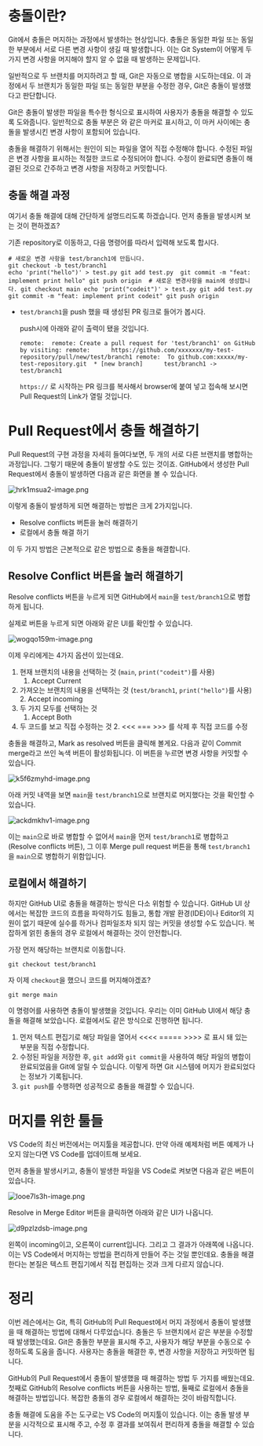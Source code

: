 # 충돌이란?

Git에서 충돌은 머지하는 과정에서 발생하는 현상입니다. 충돌은 동일한 파일 또는 동일한 부분에서 서로 다른 변경 사항이 생길 때 발생합니다. 이는 Git System이 어떻게 두 가지 변경 사항을 머지해야 할지 알 수 없을 때 발생하는 문제입니다.

일반적으로 두 브랜치를 머지하려고 할 때, Git은 자동으로 병합을 시도하는데요. 이 과정에서 두 브랜치가 동일한 파일 또는 동일한 부분을 수정한 경우, Git은 충돌이 발생했다고 판단합니다.

Git은 충돌이 발생한 파일을 특수한 형식으로 표시하여 사용자가 충돌을 해결할 수 있도록 도와줍니다. 일반적으로 충돌 부분은 와 같은 마커로 표시하고, 이 마커 사이에는 충돌을 발생시킨 변경 사항이 포함되어 있습니다.

충돌을 해결하기 위해서는 원인이 되는 파일을 열어 직접 수정해야 합니다. 수정된 파일은 변경 사항을 표시하는 적절한 코드로 수정되어야 합니다. 수정이 완료되면 충돌이 해결된 것으로 간주하고 변경 사항을 저장하고 커밋합니다.

## 충돌 해결 과정

여기서 충돌 해결에 대해 간단하게 설명드리도록 하겠습니다. 먼저 충돌을 발생시켜 보는 것이 편하겠죠?

기존 repository로 이동하고, 다음 명령어를 따라서 입력해 보도록 합시다.

```
# 새로운 변경 사항을 test/branch1에 만듭니다. 
git checkout -b test/branch1 
echo 'print("hello")' > test.py git add test.py  git commit -m "feat: implement print hello" git push origin  # 새로운 변경사항을 main에 생성합니다. git checkout main echo 'print("codeit")' > test.py git add test.py git commit -m "feat: implement print codeit" git push origin
```
- `test/branch1`을 push 했을 때 생성된 PR 링크로 들어가 봅시다.
    
    push시에 아래와 같이 출력이 됐을 것입니다.
    
    `remote:  remote: Create a pull request for 'test/branch1' on GitHub by visiting: remote:      https://github.com/xxxxxxx/my-test-repository/pull/new/test/branch1 remote:  To github.com:xxxxx/my-test-repository.git  * [new branch]      test/branch1 -> test/branch1`
    
    `https://` 로 시작하는 PR 링크를 복사해서 browser에 붙여 넣고 접속해 보시면 Pull Request의 Link가 열릴 것입니다.
    

# Pull Request에서 충돌 해결하기

Pull Request의 구현 과정을 자세히 들여다보면, 두 개의 서로 다른 브랜치를 병합하는 과정입니다. 그렇기 때문에 충돌이 발생할 수도 있는 것이죠. GitHub에서 생성한 Pull Request에서 충돌이 발생하면 다음과 같은 화면을 볼 수 있습니다.

![hrk1msua2-image.png](https://bakey-api.codeit.kr/api/files/resource?root=static&seqId=6650&version=&directory=hrk1msua2-image.png&name=hrk1msua2-image.png)

이렇게 충돌이 발생하게 되면 해결하는 방법은 크게 2가지입니다.

- Resolve conflicts 버튼을 눌러 해결하기
- 로컬에서 충돌 해결 하기

이 두 가지 방법은 근본적으로 같은 방법으로 충돌을 해결합니다.

## Resolve Conflict 버튼을 눌러 해결하기

Resolve conflicts 버튼을 누르게 되면 GitHub에서 `main`을 `test/branch1`으로 병합하게 됩니다.

실제로 버튼을 누르게 되면 아래와 같은 UI를 확인할 수 있습니다.

![wogqo159m-image.png](https://bakey-api.codeit.kr/api/files/resource?root=static&seqId=6650&version=&directory=wogqo159m-image.png&name=wogqo159m-image.png)

이제 우리에게는 4가지 옵션이 있는데요.

1. 현재 브랜치의 내용을 선택하는 것 (`main`, `print("codeit")`를 사용)
    1. Accept Current
2. 가져오는 브랜치의 내용을 선택하는 것 (`test/branch1`, `print("hello")`를 사용)
    2. Accept incoming
3. 두 가지 모두를 선택하는 것
    1. Accept Both
4. 두 코드를 보고 직접 수정하는 것
    2. <<< === >>> 를 삭제 후 직접 코드를 수정

충돌을 해결하고, Mark as resolved 버튼을 클릭해 볼게요. 다음과 같이 Commit merge라고 쓰인 녹색 버튼이 활성화됩니다. 이 버튼을 누르면 변경 사항을 커밋할 수 있습니다.

![k5f6zmyhd-image.png](https://bakey-api.codeit.kr/api/files/resource?root=static&seqId=6650&version=&directory=k5f6zmyhd-image.png&name=k5f6zmyhd-image.png)

아래 커밋 내역을 보면 `main`을 `test/branch1`으로 브랜치로 머지했다는 것을 확인할 수 있습니다.

![ackdmkhv1-image.png](https://bakey-api.codeit.kr/api/files/resource?root=static&seqId=6650&version=&directory=ackdmkhv1-image.png&name=ackdmkhv1-image.png)

이는 `main`으로 바로 병합할 수 없어서 `main`을 먼저 `test/branch1`로 병합하고(Resolve conflicts 버튼), 그 이후 Merge pull request 버튼을 통해 `test/branch1`을 `main`으로 병합하기 위함입니다.

## 로컬에서 해결하기

하지만 GitHub UI로 충돌을 해결하는 방식은 다소 위험할 수 있습니다. GitHub UI 상에서는 복잡한 코드의 흐름을 파악하기도 힘들고, 통합 개발 환경(IDE)이나 Editor의 지원이 없기 때문에 실수를 하거나 컴파일조차 되지 않는 커밋을 생성할 수도 있습니다. 복잡하게 얽힌 충돌의 경우 로컬에서 해결하는 것이 안전합니다.

가장 먼저 해당하는 브랜치로 이동합니다.

`git checkout test/branch1`

자 이제 `checkout`을 했으니 코드를 머지해야겠죠?

`git merge main`

이 명령어를 사용하면 충돌이 발생했을 것입니다. 우리는 이미 GitHub UI에서 해당 충돌을 해결해 보았습니다. 로컬에서도 같은 방식으로 진행하면 됩니다.

1. 먼저 텍스트 편집기로 해당 파일을 열어서 <<<< ===== >>>> 로 표시 돼 있는 부분을 직접 수정합니다.
2. 수정된 파일을 저장한 후, `git add`와 `git commit`을 사용하여 해당 파일의 병합이 완료되었음을 Git에 알릴 수 있습니다. 이렇게 하면 Git 시스템에 머지가 완료되었다는 정보가 기록됩니다.
3. `git push`를 수행하면 성공적으로 충돌을 해결할 수 있습니다.

# 머지를 위한 툴들

VS Code의 최신 버전에서는 머지툴을 제공합니다. 만약 아래 예제처럼 버튼 예제가 나오지 않는다면 VS Code를 업데이트해 보세요.

먼저 충돌을 발생시키고, 충돌이 발생한 파일을 VS Code로 켜보면 다음과 같은 버튼이 있습니다.

![looe7ls3h-image.png](https://bakey-api.codeit.kr/api/files/resource?root=static&seqId=6650&version=&directory=looe7ls3h-image.png&name=looe7ls3h-image.png)

Resolve in Merge Editor 버튼을 클릭하면 아래와 같은 UI가 나옵니다.

![d9pzlzdsb-image.png](https://bakey-api.codeit.kr/api/files/resource?root=static&seqId=6650&version=&directory=d9pzlzdsb-image.png&name=d9pzlzdsb-image.png)

왼쪽이 incoming이고, 오른쪽이 current입니다. 그리고 그 결과가 아래쪽에 나옵니다. 이는 VS Code에서 머지하는 방법을 편리하게 만들어 주는 것일 뿐인데요. 충돌을 해결한다는 본질은 텍스트 편집기에서 직접 편집하는 것과 크게 다르지 않습니다.

# 정리

이번 레슨에서는 Git, 특히 GitHub의 Pull Request에서 머지 과정에서 충돌이 발생했을 때 해결하는 방법에 대해서 다루었습니다. 충돌은 두 브랜치에서 같은 부분을 수정할 때 발생했는데요. Git은 충돌한 부분을 표시해 주고, 사용자가 해당 부분을 수동으로 수정하도록 도움을 줍니다. 사용자는 충돌을 해결한 후, 변경 사항을 저장하고 커밋하면 됩니다.

GitHub의 Pull Request에서 충돌이 발생했을 때 해결하는 방법 두 가지를 배웠는데요. 첫째로 GitHub의 Resolve conflicts 버튼을 사용하는 방법, 둘째로 로컬에서 충돌을 해결하는 방법입니다. 복잡한 충돌의 경우 로컬에서 해결하는 것이 바람직합니다.

충돌 해결에 도움을 주는 도구로는 VS Code의 머지툴이 있습니다. 이는 충돌 발생 부분을 시각적으로 표시해 주고, 수정 후 결과를 보여줘서 편리하게 충돌을 해결할 수 있습니다.